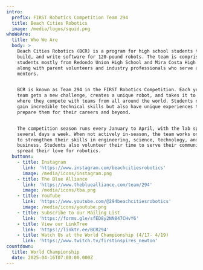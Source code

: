 ```yaml
---
intro:
  prefix: FIRST Robotics Competition Team 294
  title: Beach Cities Robotics
  image: /media/logos/squid.png
whoWeAre:
  title: Who We Are
  body: >
    Beach Cities Robotics (BCR) is a program for high school students to design,
    build, and write software for 120-pound robots. The team is comprised of
    students mostly from Redondo Union High School and Mira Costa High School,
    along with parent volunteers and industry professionals who serve as
    mentors.


    BCR is known as Team 294 in the FIRST Robotics Competition. Each year, the
    team gets a new challenge, creates a unique robot, and takes it to events
    where they compete with teams from all around the world. Students not only
    gain incredible technical skills but also have unique experiences that
    prepare them for their careers and beyond.


    The competition season runs every January to April, with the lab space open
    several days a week. When not actively in-season, the team works on projects
    to strengthen their skills in engineering, science, technology, and
    business. Students also volunteer their time to serve their community and
    spread their love for robotics.
  buttons:
    - title: Instagram
      link: 'https://www.instagram.com/beachcitiesrobotics'
      image: /media/icons/instagram.png
    - title: The Blue Alliance
      link: 'https://www.thebluealliance.com/team/294'
      image: /media/icons/tba.png
    - title: YouTube
      link: 'https://www.youtube.com/@294beachcitiesrobotics'
      image: /media/icons/youtube.png
    - title: Subscribe to our Mailing List
      link: 'https://forms.gle/sfED8y2NN847CHvY6'
    - title: View our LinkTree
      link: 'https://linktr.ee/BCR294'
    - title: Watch Us at the World Championship (4/17- 4/19)
      link: 'https://www.twitch.tv/firstinspires_newton'
countdown:
  title: World Championship
  date: 2025-04-16T07:00:00.000Z
---
```


